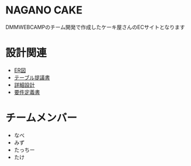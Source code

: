 # NAGANO CAKE 

DMMWEBCAMPのチーム開発で作成したケーキ屋さんのECサイトとなります


# 設計関連
* [ER図](ER図.pdf)
* [テーブル提議書](テーブル提議書.xlsx)
* [詳細設計](詳細設計.pdf)
* [要件定義書](要件定義書.pdf)


# チームメンバー
* なべ
* みず
* たっちー
* たけ
